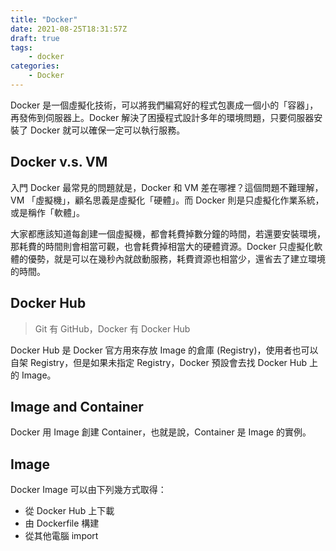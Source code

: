 ```yaml
---
title: "Docker"
date: 2021-08-25T18:31:57Z
draft: true
tags: 
    - docker
categories:
    - Docker
---
```


Docker 是一個虛擬化技術，可以將我們編寫好的程式包裹成一個小的「容器」，再發佈到伺服器上。Docker 解決了困擾程式設計多年的環境問題，只要伺服器安裝了 Docker 就可以確保一定可以執行服務。

<!--more-->

## Docker v.s. VM

入門 Docker 最常見的問題就是，Docker 和 VM 差在哪裡？這個問題不難理解，VM 「虛擬機」，顧名思義是虛擬化「硬體」。而 Docker 則是只虛擬化作業系統，或是稱作「軟體」。

大家都應該知道每創建一個虛擬機，都會耗費掉數分鐘的時間，若還要安裝環境，那耗費的時間則會相當可觀，也會耗費掉相當大的硬體資源。Docker 只虛擬化軟體的優勢，就是可以在幾秒內就啟動服務，耗費資源也相當少，還省去了建立環境的時間。

## Docker Hub

> Git 有 GitHub，Docker 有 Docker Hub

Docker Hub 是 Docker 官方用來存放 Image 的倉庫 (Registry)，使用者也可以自架 Registry，但是如果未指定 Registry，Docker 預設會去找 Docker Hub 上的 Image。

## Image and Container

Docker 用 Image 創建 Container，也就是說，Container 是 Image 的實例。

## Image

Docker Image 可以由下列幾方式取得：

- 從 Docker Hub 上下載
- 由 Dockerfile 構建
- 從其他電腦 import
